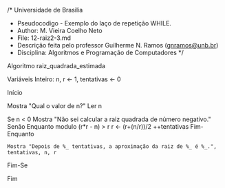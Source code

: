 /*	Universidade de Brasilia
 *	Pseudocodigo -   Exemplo do laço de repetição WHILE. 
 *	Author: M. Vieira Coelho Neto
 * 	File: 12-raiz2-3.md
 * 	Descrição feita pelo professor Guilherme N. Ramos (gnramos@unb.br)
 *	Disciplina: Algoritmos e Programação de Computadores */

Algoritmo raiz_quadrada_estimada

Variáveis
Inteiro: n, r <- 1, tentativas <- 0

Início

Mostra "Qual o valor de n?"
Ler n

Se n < 0
	Mostra "Não sei calcular a raiz quadrada de número negativo."
Senão
	Enquanto modulo (r*r - n) > r
		r <- (r+(n/r))/2
		++tentativas
	Fim-Enquanto

	Mostra "Depois de %_ tentativas, a aproximação da raiz de %_ é %_.", tentativas, n, r
Fim-Se

Fim